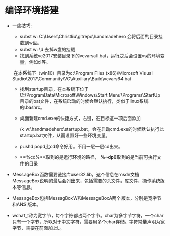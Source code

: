 # 编译环境搭建

* 一些技巧:

  * subst w: C:\Users\Christliu\gitrepo\handmadehero 会将后面的目录挂载到w盘。
  * subst w: \d 去掉w盘的挂载
  * 找到系统vc2017安装目录下的vcvarsall.bat，运行之后会设置vs的环境变量，例如cl等。

  ​       在本系统下（win10）目录为c:\Program Files (x86)\Microsoft Visual         Studio\2017\Community\VC\Auxiliary\Build\vcvars64.bat

  * 找到startup目录，在本系统下位于C:\ProgramData\Microsoft\Windows\Start Menu\Programs\StartUp 目录的bat文件，在系统启动的时候会默认执行，类似于linux系统的.bashrc。

  * 桌面新建cmd.exe的快捷方式，右键，在目标这一项后面添加

    /k w:\handmadehero\startup.bat，会在启动cmd.exe的时候默认执行此startup.bat文件，从而设置好一些环境变量。

  * pushd  popd比cd命令好用。不用一层一层cd出来。

  * **%cd%**取到的是运行环境的路径， **%~dp0**取到的是当前可执行文件的目录

* MessageBox函数需要链接库user32.lib，这个信息在msdn文档MessageBox说明的最后会列出来，包括需要的头文件，库文件，操作系统版本等信息。

* MessageBox包括MessagBoxW和MessageBoxA两个版本，分别是宽字节和ANSI版本。

* wchat_t称为宽字节，每个字符都占两个字节。char为多字节字符，一个char只有一个字节，所以对于中文字符，需要用多个char存储。字符常量声明为宽字节，需要在前面加上L。